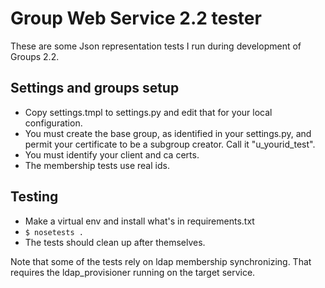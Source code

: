 # Group Web Service 2.2 tester
These are some Json representation tests I run during development of Groups 2.2.

## Settings and groups setup
* Copy settings.tmpl to settings.py and edit that for your local configuration.
* You must create the base group, as identified in your settings.py, and permit your certificate to be a subgroup creator.  Call it "u\_yourid_test".
* You must identify your client and ca certs.
* The membership tests use real ids.

## Testing

* Make a virtual env and install what's in requirements.txt
* ``$ nosetests .``
* The tests should clean up after themselves.

Note that some of the tests rely on ldap membership synchronizing.  That requires the ldap_provisioner running on the target service.


